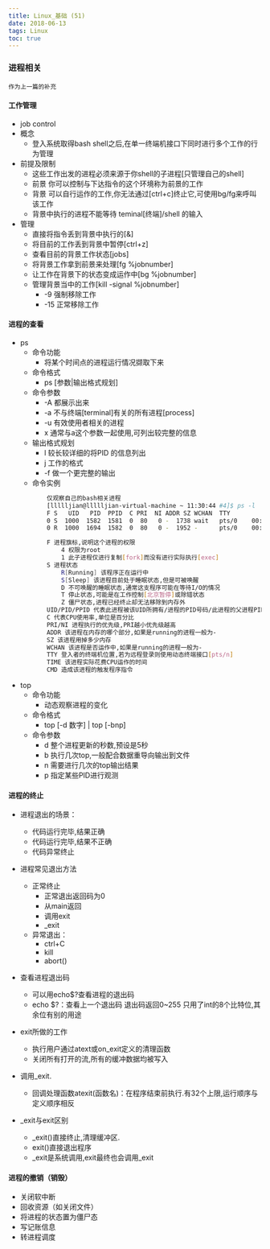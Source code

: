```yaml
---
title: Linux_基础 (51)
date: 2018-06-13
tags: Linux
toc: true
---
```


### 进程相关
    作为上一篇的补充

<!-- more -->  

#### 工作管理
- job control
- 概念
    * 登入系统取得bash shell之后,在单一终端机接口下同时进行多个工作的行为管理
- 前提及限制
    * 这些工作出发的进程必须来源于你shell的子进程[只管理自己的shell]
    * 前景 你可以控制与下达指令的这个环境称为前景的工作
    * 背景 可以自行运作的工作,你无法通过[ctrl+c]终止它,可使用bg/fg来呼叫该工作
    * 背景中执行的进程不能等待 teminal[终端]/shell 的输入
- 管理
    * 直接将指令丢到背景中执行的[&]
    * 将目前的工作丢到背景中暂停[ctrl+z]
    * 查看目前的背景工作状态[jobs]
    * 将背景工作拿到前景来处理[fg %jobnumber]
    * 让工作在背景下的状态变成运作中[bg %jobnumber]
    * 管理背景当中的工作[kill -signal %jobnumber]
        * -9 强制移除工作
        * -15 正常移除工作

#### 进程的查看
- ps
    * 命令功能
        * 将某个时间点的进程运行情况撷取下来
    * 命令格式
        * ps [参数|输出格式规划]
    * 命令参数
        * -A 都展示出来
        * -a 不与终端[terminal]有关的所有进程[process]
        * -u 有效使用者相关的进程
        * x 通常与a这个参数一起使用,可列出较完整的信息
    * 输出格式规划
        * l 较长较详细的将PID 的信息列出
        * j 工作的格式
        * -f 做一个更完整的输出
    * 命令实例
        ```bash
            仅观察自己的bash相关进程
            [llllljian@llllljian-virtual-machine ~ 11:30:44 #4]$ ps -l
            F S   UID   PID  PPID  C PRI  NI ADDR SZ WCHAN  TTY          TIME CMD
            0 S  1000  1582  1581  0  80   0 -  1738 wait   pts/0    00:00:00 bash
            0 R  1000  1694  1582  0  80   0 -  1952 -      pts/0    00:00:00 ps

            F 进程旗标,说明这个进程的权限
                4 权限为root
                1 此子进程仅进行复制[fork]而没有进行实际执行[exec]
            S 进程状态
                R[Running] 该程序正在运行中
                S[Sleep] 该进程目前处于睡眠状态,但是可被唤醒
                D 不可唤醒的睡眠状态,通常这支程序可能在等待I/O的情况
                T 停止状态,可能是在工作控制[北京暂停]或除错状态
                Z 僵尸状态,进程已经终止却无法移除到内存外
            UID/PID/PPID 代表此进程被该UID所拥有/进程的PID号码/此进程的父进程PID
            C 代表CPU使用率,单位是百分比
            PRI/NI 进程执行的优先级,PRI越小优先级越高
            ADDR 该进程在内存的哪个部分,如果是running的进程一般为- 
            SZ 该进程用掉多少内存
            WCHAN 该进程是否运作中,如果是running的进程一般为- 
            TTY 登入者的终端机位置,若为远程登录则使用动态终端接口[pts/n]
            TIME 该进程实际花费CPU运作的时间
            CMD 造成该进程的触发程序指令
        ```
- top
    * 命令功能
        * 动态观察进程的变化
    * 命令格式
        * top [-d 数字] | top [-bnp]
    * 命令参数
        * d 整个进程更新的秒数,预设是5秒
        * b 执行几次top,一般配合数据重导向输出到文件
        * n 需要进行几次的top输出结果
        * p 指定某些PID进行观测

#### 进程的终止
- 进程退出的场景：
    * 代码运行完毕,结果正确
    * 代码运行完毕,结果不正确
    * 代码异常终止
- 进程常见退出方法 
    * 正常终止 
        * 正常退出返回码为0 
        * 从main返回 
        * 调用exit 
        * _exit
    * 异常退出：
        * ctrl+C
        * kill
        * abort()
- 查看进程退出码 
    * 可以用echo$?查看进程的退出码
    * echo $?：查看上一个退出码 退出码返回0~255 只用了int的8个比特位,其余位有别的用途

- exit所做的工作
    * 执行用户通过atext或on_exit定义的清理函数
    * 关闭所有打开的流,所有的缓冲数据均被写入
- 调用_exit.
    * 回调处理函数atexit(函数名)：在程序结束前执行.有32个上限,运行顺序与定义顺序相反
- \_exit与exit区别
    * \_exit()直接终止,清理缓冲区.
    * exit()直接退出程序
    * \_exit是系统调用,exit最终也会调用_exit

#### 进程的撤销（销毁）
- 关闭软中断
- 回收资源（如关闭文件）
- 将进程的状态置为僵尸态
- 写记账信息
- 转进程调度